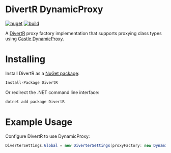 # DivertR DynamicProxy

[![nuget](https://img.shields.io/nuget/v/DivertR.DynamicProxy.svg)](https://www.nuget.org/packages/DivertR.DynamicProxy)
[![build](https://github.com/devodo/DivertR/actions/workflows/build.yml/badge.svg)](https://github.com/devodo/DivertR/actions/workflows/build.yml)

A [DivertR](https://github.com/devodo/DivertR) proxy factory implementation that supports proxying class types using [Castle DynamicProxy](http://www.castleproject.org/projects/dynamicproxy/).

# Installing

Install DivertR as a [NuGet package](https://www.nuget.org/packages/DivertR):

```sh
Install-Package DivertR
```

Or redirect the .NET command line interface:

```sh
dotnet add package DivertR
```

# Example Usage

Configure DivertR to use DynamicProxy:

```csharp
DiverterSettings.Global = new DiverterSettings(proxyFactory: new DynamicProxyFactory());
```
